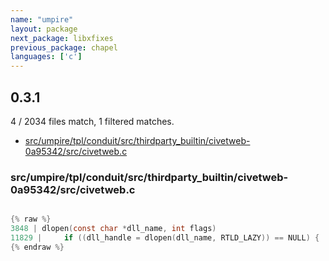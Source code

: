 ```yaml
---
name: "umpire"
layout: package
next_package: libxfixes
previous_package: chapel
languages: ['c']
---
```

## 0.3.1
4 / 2034 files match, 1 filtered matches.

 - [src/umpire/tpl/conduit/src/thirdparty_builtin/civetweb-0a95342/src/civetweb.c](#srcumpiretplconduitsrcthirdparty_builtincivetweb-0a95342srccivetwebc)

### src/umpire/tpl/conduit/src/thirdparty_builtin/civetweb-0a95342/src/civetweb.c

```c

{% raw %}
3848 | dlopen(const char *dll_name, int flags)
11829 | 	if ((dll_handle = dlopen(dll_name, RTLD_LAZY)) == NULL) {
{% endraw %}

```
